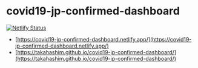 # covid19-jp-confirmed-dashboard

[![Netlify Status](https://api.netlify.com/api/v1/badges/5bd60d1d-6572-4d60-bcbc-359896395789/deploy-status)](https://app.netlify.com/sites/covid19-jp-confirmed-dashboard/deploys)

* [https://covid19-jp-confirmed-dashboard.netlify.app/](https://covid19-jp-confirmed-dashboard.netlify.app/)
* [https://takahashim.github.io/covid19-jp-confirmed-dashboard/](https://takahashim.github.io/covid19-jp-confirmed-dashboard/)
